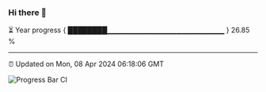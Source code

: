### Hi there 👋

⏳ Year progress { ████████▁▁▁▁▁▁▁▁▁▁▁▁▁▁▁▁▁▁▁▁▁▁ } 26.85 %

---

⏰ Updated on Mon, 08 Apr 2024 06:18:06 GMT

![Progress Bar CI](https://github.com/liununu/liununu/workflows/Progress%20Bar%20CI/badge.svg)
